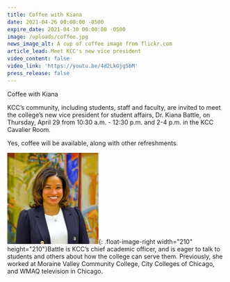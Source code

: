 ```yaml
---
title: Coffee with Kiana
date: 2021-04-26 00:00:00 -0500
expire_date: 2021-04-30 00:00:00 -0500
image: /uploads/coffee.jpg
news_image_alt: A cup of coffee image from flickr.com
article_lead: Meet KCC's new vice president
video_content: false
video_link: 'https://youtu.be/4d2LkGjg5bM'
press_release: false
---
```

Coffee with Kiana

KCC’s community, including students, staff and faculty, are invited to meet the college’s new vice president for student affairs, Dr. Kiana Battle, on Thursday, April 29 from 10:30 a.m. - 12:30 p.m. and 2-4 p.m. in the KCC Cavalier Room.

Yes, coffee will be available, along with other refreshments.

![](/uploads/kbattle-dsc-0076-210x210.jpg){: .float-image-right width="210" height="210"}Battle is KCC’s chief academic officer, and is eager to talk to students and others about how the college can serve them. Previously, she worked at Moraine Valley Community College, City Colleges of Chicago, and WMAQ television in Chicago.
